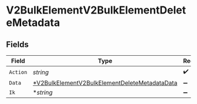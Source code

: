 # V2BulkElementV2BulkElementDeleteMetadata


## Fields

| Field                                                                                                                | Type                                                                                                                 | Required                                                                                                             | Description                                                                                                          |
| -------------------------------------------------------------------------------------------------------------------- | -------------------------------------------------------------------------------------------------------------------- | -------------------------------------------------------------------------------------------------------------------- | -------------------------------------------------------------------------------------------------------------------- |
| `Action`                                                                                                             | *string*                                                                                                             | :heavy_check_mark:                                                                                                   | N/A                                                                                                                  |
| `Data`                                                                                                               | [*V2BulkElementV2BulkElementDeleteMetadataData](../../models/shared/v2bulkelementv2bulkelementdeletemetadatadata.md) | :heavy_minus_sign:                                                                                                   | N/A                                                                                                                  |
| `Ik`                                                                                                                 | **string*                                                                                                            | :heavy_minus_sign:                                                                                                   | N/A                                                                                                                  |
